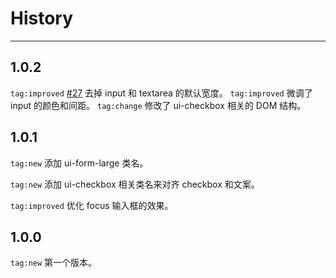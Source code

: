 # History

---

## 1.0.2

`tag:improved`  [#27](https://github.com/aliceui/aliceui.org/issues/27) 去掉 input 和 textarea 的默认宽度。
`tag:improved`  微调了 input 的颜色和间距。
`tag:change`  修改了 ui-checkbox 相关的 DOM 结构。

## 1.0.1

`tag:new`  添加 ui-form-large 类名。

`tag:new`  添加 ui-checkbox 相关类名来对齐 checkbox 和文案。

`tag:improved` 优化 focus 输入框的效果。

## 1.0.0

`tag:new` 第一个版本。

